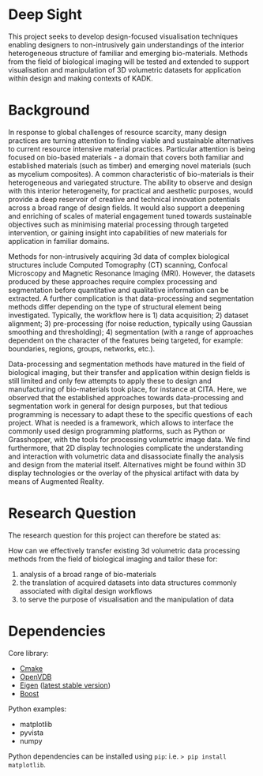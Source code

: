 # Deep Sight
This project seeks to develop design-focused visualisation techniques enabling designers to non-intrusively gain understandings of the interior heterogeneous structure of familiar and emerging bio-materials. Methods from the field of biological imaging will be tested and extended to support visualisation and manipulation of 3D volumetric datasets for application within design and making contexts of KADK.

# Background
In response to global challenges of resource scarcity, many design practices are turning attention to finding viable and sustainable alternatives to current resource intensive material practices. Particular attention is being focused on bio-based materials - a domain that covers both familiar and established materials (such as timber) and emerging novel materials (such as mycelium composites). A common characteristic of bio-materials is their heterogeneous and variegated structure. The ability to observe and design with this interior heterogeneity, for practical and aesthetic purposes, would provide a deep reservoir of creative and technical innovation potentials across a broad range of design fields. It would also support a deepening and enriching of scales of material engagement tuned towards sustainable objectives such as minimising material processing through targeted intervention, or gaining insight into capabilities of new materials for application in familiar domains.  
 
Methods for non-intrusively acquiring 3d data of complex biological structures include Computed Tomography (CT) scanning, Confocal Microscopy and Magnetic Resonance Imaging (MRI). However, the datasets produced by these approaches require complex processing and segmentation before quantitative and qualitative information can be extracted. A further complication is that data-processing and segmentation methods differ depending on the type of structural element being investigated. Typically, the workflow here is 1) data acquisition; 2) dataset alignment; 3) pre-processing (for noise reduction, typically using Gaussian smoothing and thresholding); 4) segmentation (with a range of approaches dependent on the character of the features being targeted, for example: boundaries, regions, groups, networks, etc.). 

Data-processing and segmentation methods have matured in the field of biological imaging, but their transfer and application within design fields is still limited and only few attempts to apply these to design and manufacturing of  bio-materials took place, for instance at CITA. Here, we observed that the established approaches towards data-processing and segmentation work in general for design purposes, but that tedious programming is necessary to adapt these to the specific questions of each project. What is needed is a framework, which allows to interface the commonly used design programming platforms, such as Python or Grasshopper, with the tools for processing volumetric image data. We find furthermore, that 2D display technologies complicate the understanding and interaction with volumetric data and disassociate finally the analysis and design from the material itself. Alternatives might be found within 3D display technologies or the overlay of the physical artifact with data by means of Augmented Reality.

# Research Question
The research question for this project can therefore be stated as:

How can we effectively transfer existing 3d volumetric data processing methods from the field of biological imaging and tailor these for: 
1) analysis of a broad range of bio-materials
2) the translation of acquired datasets into data structures commonly associated with digital design workflows   
3) to serve the purpose of visualisation and the manipulation of data 

# Dependencies
Core library:
- [Cmake](https://cmake.org/)
- [OpenVDB](https://github.com/AcademySoftwareFoundation/openvdb/tree/feature/nanovdb)
- [Eigen](http://eigen.tuxfamily.org/) ([latest stable version](https://github.com/libigl/eigen))
- [Boost](https://www.boost.org/)

Python examples:
- matplotlib
- pyvista
- numpy

Python dependencies can be installed using `pip`: i.e. `> pip install matplotlib`.
